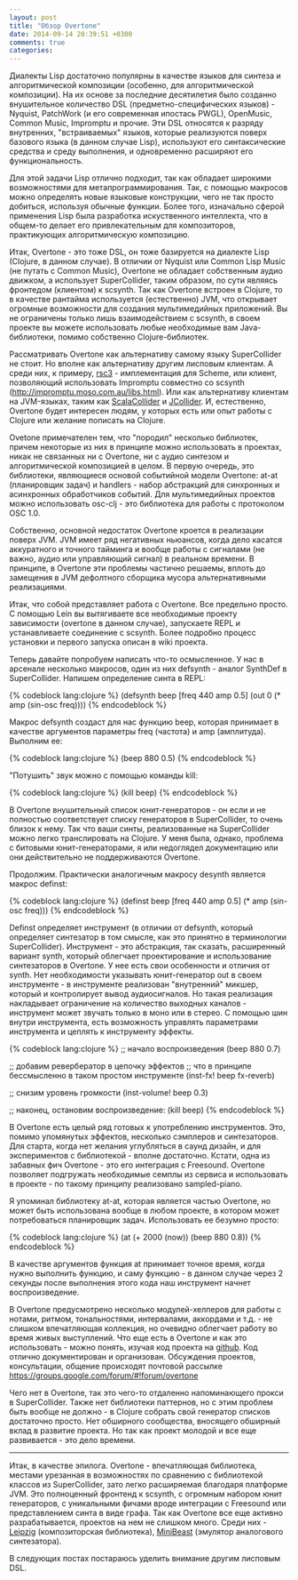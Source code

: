 ```yaml
---
layout: post
title: "Обзор Overtone"
date: 2014-09-14 20:39:51 +0300
comments: true
categories: 
---
```

Диалекты Lisp достаточно популярны в качестве языков для синтеза и алгоритмической композиции (особенно, для алгоритмической композиции). На их основе за последние десятилетия было созданно внушительное количество DSL (предметно-специфических языков) - Nyquist, PatchWork (и его современная ипостась PWGL), OpenMusic, Common Music, Impromptu и прочие. Эти DSL относятся к разряду внутренних, "встраиваемых" языков, которые реализуются поверх базового языка (в данном случае Lisp), используют его синтаксические средства и среду выполнения, и одновременно расширяют его функциональность. 
<!--more -->
Для этой задачи Lisp отлично подходит, так как обладает широкими возможностями для метапрограммирования. Так, с помощью макросов можно определять новые языковые конструкции, чего не так просто добиться, используя обычные функции. Более того, изначально сферой применения Lisp была разработка искуственного интеллекта, что в общем-то делает его привлекательным для композиторов, практикующих алгоритмическую композицию. 

Итак, Overtone - это тоже DSL, он тоже базируется на диалекте Lisp (Clojure, в данном случае). В отличии от Nyquist или Common Lisp Music (не путать с Common Music), Overtone не обладает собственным аудио движком, а использует SuperCollider, таким образом, по сути являясь фронтедом (клиентом) к scsynth. Так как Overtone встроен в Clojure, то в качестве рантайма используется (естественно) JVM, что открывает огромные возможности для создания мультимедийных приложений. Вы не ограничены только лишь взаимодействием с scsynth, в своем проекте вы можете использовать любые необходимые вам Java-библиотеки, помимо собственно Clojure-библиотек. 

Рассматривать Overtone как альтернативу самому языку SuperCollider не стоит. Но вполне как альтернативу другим лисповым клиентам. А среди них, к примеру, [rsc3](http://rd.slavepianos.org/?t=rsc3) - имплементация для Scheme, или клиент, позволяющий использовать Impromptu совместно со scsynth (http://impromptu.moso.com.au/libs.html). Или как альтернативу клиентам на JVM-языках, таким как [ScalaCollider](http://www.sciss.de/scalaCollider/) и [JCollider](http://www.sciss.de/jcollider/). И, естественно, Overtone будет интересен людям, у которых есть или опыт работы с Clojure или желание пописать на Clojure.

Ovetone примечателен тем, что "породил" несколько библиотек, причем некоторые из них в принципе можно использовать в проектах, никак не связанных ни с Overtone, ни с аудио синтезом и алгоритмической композицией в целом. В первую очередь, это библиотеки, являющиеся основой событийной модели Overtone: at-at (планировщик задач) и handlers - набор абстракций для синхронных и асинхронных обработчиков событий. Для мультимедийных проектов можно использовать osc-clj - это библиотека для работы с протоколом OSC 1.0.

Собственно, основной недостаток Overtone кроется в реализации поверх JVM. JVM имеет ряд негативных ньюансов, когда дело касатся аккуратного и точного тайминга и вообще работы с сигналами (не важно, аудио или управляющий сигнал) в реальном времени. В принципе, в Overtone эти проблемы частично решаемы, вплоть до замещения в JVM дефолтного сборщика мусора альтернативными реализациями.

Итак, что собой представляет работа с Overtone. Все предельно просто. С помощью Lein вы вытягиваете все необходимые проекту зависимости (overtone в данном случае), запускаете REPL и устанавливаете соединение с scsynth. Более подробно процесс установки и первого запуска описан в wiki проекта. 

Теперь давайте попробуем написать что-то осмысленное. У нас в арсенале несколько макросов, один из них defsynth - аналог SynthDef в SuperCollider. Напишем определение синта в REPL:

{% codeblock lang:clojure %}
(defsynth beep 
  [freq 440 amp 0.5] 
  (out 0 
    (* amp (sin-osc freq))))
{% endcodeblock %}

Макрос defsynth создаст для нас функцию beep, которая принимает в качестве аргументов параметры freq (частота) и amp (амплитуда). Выполним ее:

{% codeblock lang:clojure %}
(beep 880 0.5)
{% endcodeblock %}

"Потушить" звук можно с помощью команды kill:

{% codeblock lang:clojure %}
(kill beep)
{% endcodeblock %}

В Overtone внушительный список юнит-генераторов - он если и не полностью соответствует списку генераторов в SuperCollider, то очень близок к нему. Так что ваши синты, реализованные на SuperCollider можно легко транслировать на Clojure. У меня была, однако, проблема с битовыми юнит-генераторами, я или недоглядел документацию или они действительно не поддерживаются Overtone.

Продолжим. Практически аналогичным макросу desynth является макрос definst:

{% codeblock lang:clojure %}
(definst beep 
  [freq 440 amp 0.5] 
    (* amp (sin-osc freq)))
{% endcodeblock %}

Definst определяет инструмент (в отличии от defsynth, который определяет синтезатор в том смысле, как это принятно в терминологии SuperCollider). Инструмент - это абстракция, так сказать, расширенный вариант synth, который облегчает проектирование и использование синтезаторов в Overtone. У нее есть свои особенности и отличия от synth. Нет необходимости указывать юнит-генератор out в своем инструменте - в инструменте реализован "внутренний" микшер, который и контролирует вывод аудиосигналов. Но такая реализация накладывает ограничение на количество выходных каналов - инструмент может звучать только в моно или в стерео. С помощью шин внутри инструмента, есть возможность управлять параметрами инструмента и цеплять к инструменту эффекты.

{% codeblock lang:clojure %}
;; начало воспроизведения
(beep 880 0.7)

;; добавим ревербератор в цепочку эффектов
;; что в принципе бессмысленно в таком простом инструменте
(inst-fx! beep fx-reverb)

;; снизим уровень громкости
(inst-volume! beep 0.3)

;; наконец, остановим воспроизведение:
(kill beep)
{% endcodeblock %}

В Overtone есть целый ряд готовых к употреблению инструментов. Это, помимо упомянутых эффектов, несколько сэмплеров и синтезаторов. Для старта, когда нет желания углубляться в саунд дизайн, и для экспериментов с библиотекой - вполне достаточно. Кстати, одна из забавных фич Overtone - это его интеграция с Freesound. Overtone позволяет подгружать необходимые семплы из сервиса и использовать в проекте - по такому принципу реализовано sampled-piano.

Я упоминал библиотеку at-at, которая является частью Overtone, но может быть использована вообще в любом проекте, в котором может потребоваться планировщик задач. Использовать ее безумно просто:

{% codeblock lang:clojure %}
(at (+ 2000 (now)) (beep 880 0.8))
{% endcodeblock %}

В качестве аргументов функция at принимает точное время, когда нужно выполнить функцию, и саму функцию - в данном случае через 2 секунды после выполнения этого кода наш инструмент начнет воспроизведение. 

В Overtone предусмотрено несколько модулей-хелперов для работы с нотами, ритмом, тональностями, интервалами, аккордами и т.д. - не слишком впечатляющая коллекция, но очевидно облегчает работу во время живых выступлений. Что еще есть в Overtone и как это использовать - можно понять, изучая код проекта на [github](https://github.com/overtone/overtone). Код отлично документирован и организован. Обсуждения проектов, консультации, общение происходят почтовой рассылке https://groups.google.com/forum/#!forum/overtone

Чего нет в Overtone, так это чего-то отдаленно напоминающего прокси в SuperCollider. Также нет библиотеки паттернов, но с этим проблем быть вообще не должно - в Clojure собрать свой генератор списков достаточно просто. Нет обширного сообщества, вносящего обширный вклад в развитие проекта. Но так как проект молодой и все еще развивается - это дело времени.

---
Итак, в качестве эпилога. Overtone - впечатляющая библиотека, местами урезанная в возможностях по сравнению с библиотекой классов из SuperCollider, зато легко расширяемая благодаря платформе JVM. Это полноценный фронтенд к scsynth, с огромным набором юнит генераторов, с уникальными фичами вроде интеграции с Freesound или представлением синта в виде графа. Так как Overtone все еще активно разрабатывается, проектов на нем не слишком много. Среди них - [Leipzig](https://github.com/ctford/leipzig) (композиторская библиотека), [MiniBeast](https://github.com/overtone/mini-beast#mini-beast) (эмулятор аналогового синтезатора). 

В следующих постах постараюсь уделить внимание другим лисповым DSL.